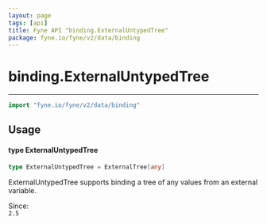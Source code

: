 ```yaml
---
layout: page
tags: [api]
title: Fyne API "binding.ExternalUntypedTree"
package: fyne.io/fyne/v2/data/binding
---
```


# binding.ExternalUntypedTree
---
```go
import "fyne.io/fyne/v2/data/binding"
```

## Usage

#### type ExternalUntypedTree

```go
type ExternalUntypedTree = ExternalTree[any]
```

ExternalUntypedTree supports binding a tree of any values from an external variable.


<div class="since">Since: <code>
2.5</code></div>
